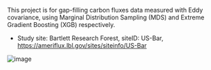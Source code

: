 This project is for gap-filling carbon fluxes data measured with Eddy covariance, using Marginal Distribution Sampling (MDS) and Extreme Gradient Boosting (XGB) respectively. 
- Study site: Bartlett Research Forest, siteID: US-Bar, https://ameriflux.lbl.gov/sites/siteinfo/US-Bar

![image](https://github.com/YujieLiu666/gapfilling_XGB_vs_MDS/assets/125097061/7d3ecd60-3aa3-453f-af6a-8dd31c450855)



